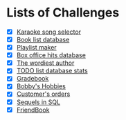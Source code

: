 # Lists of Challenges

- [x] [Karaoke song selector](karaoke-song-selector.sql)
- [x] [Book list database](book-list-database.sql)
- [x] [Playlist maker](playlist-maker.sql)
- [x] [Box office hits database](box-office-hits-database.sql)
- [x] [The wordiest author](the-wordiest-author.sql)
- [x] [TODO list database stats](todo-list-database-stats.sql)
- [x] [Gradebook](gradebook.sql)
- [x] [Bobby's Hobbies](bobbys-hobbies.sql)
- [x] [Customer's orders](customers-orders.sql)
- [x] [Sequels in SQL](sequels-in-sql.sql)
- [x] [FriendBook](friendbook.sql)